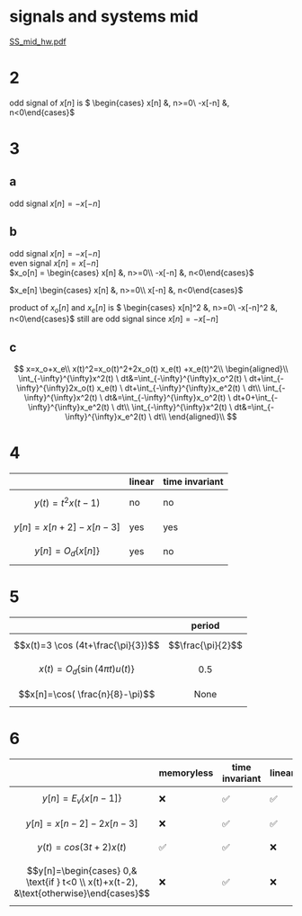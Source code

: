 # signals and systems mid
[SS_mid_hw.pdf](../../assets/pdf/SS_Mid_HW.pdf)
# 2
odd signal of $x[n]$ is $ \begin{cases} x[n] &, n>=0\\ -x[-n] &, n<0\end{cases}$
# 3
## a
odd signal $x[n]=-x[-n]$
## b
odd signal $x[n]=-x[-n]$<br>
even signal $x[n]=x[-n]$<br>
$x_o[n] = \begin{cases} x[n] &, n>=0\\ -x[-n] &, n<0\end{cases}$

$x_e[n] \begin{cases} x[n] &, n>=0\\ x[-n] &, n<0\end{cases}$

product of $x_o[n]$ and $x_e[n]$ is $ \begin{cases} x[n]^2 &, n>=0\\ -x[-n]^2 &, n<0\end{cases}$ still are odd signal since $x[n]=-x[-n]$
## c
$$
x=x_o+x_e\\
x(t)^2=x_o(t)^2+2x_o(t) x_e(t) +x_e(t)^2\\
\begin{aligned}\\
\int_{-\infty}^{\infty}x^2(t) \ dt&=\int_{-\infty}^{\infty}x_o^2(t) \ dt+\int_{-\infty}^{\infty}2x_o(t) x_e(t) \ dt+\int_{-\infty}^{\infty}x_e^2(t) \ dt\\
\int_{-\infty}^{\infty}x^2(t) \ dt&=\int_{-\infty}^{\infty}x_o^2(t) \ dt+0+\int_{-\infty}^{\infty}x_e^2(t) \ dt\\
\int_{-\infty}^{\infty}x^2(t) \ dt&=\int_{-\infty}^{\infty}x_e^2(t) \ dt\\
\end{aligned}\\
$$
# 4

|                        | linear | time invariant |
| ---------------------- | ------ | -------------- |
| $$y(t)=t^2x(t-1)$$     | no     | no             |
| $$y[n]=x[n+2]-x[n-3]$$ | yes    | yes            |
| $$y[n]=O_d\{x[n]\}$$   | yes    | no             |

# 5
|                                    | period            |
| ---------------------------------- | ----------------- |
| $$x(t)=3 \cos (4t+\frac{\pi}{3})$$ | $$\frac{\pi}{2}$$ |
| $$x(t)=O_d\{\sin(4\pi t)u(t)\}$$   | $$0.5$$           |
| $$x[n]=\cos( \frac{n}{8}-\pi)$$    | $$\text{None} $$  |
# 6

|                                                                                        | memoryless | time invariant | linear | causal | stable |
| -------------------------------------------------------------------------------------- | ---------- | -------------- | ------ | ------ | ------ |
| $$y[n]=E_v\{x[n-1]\}$$                                                                 | ❌          | ✅              | ✅      | ✅      | ✅      |
| $$y[n]=x[n-2]-2x[n-3]$$                                                                | ❌          | ✅              | ✅      | ✅      | ✅      |
| $$y(t)=cos(3t+2)x(t)$$                                                                 | ✅          | ✅              | ❌      | ✅      | ✅      |
| $$y[n]=\begin{cases} 0,& \text{if } t<0 \\ x(t)+x(t-2), &\text{otherwise}\end{cases}$$ | ❌          | ✅              | ❌      | ✅      | ✅      |
